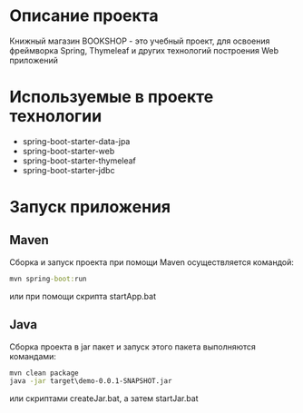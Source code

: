 # Описание проекта
Книжный магазин BOOKSHOP - это учебный проект, для освоения фреймворка Spring, Thymeleaf и других технологий построения Web приложений
# Используемые в проекте технологии
* spring-boot-starter-data-jpa
* spring-boot-starter-web
* spring-boot-starter-thymeleaf
* spring-boot-starter-jdbc
# Запуск приложения
## Maven
Сборка и запуск проекта при помощи Maven осуществляется командой:
```cmd
mvn spring-boot:run 
```
или при помощи скрипта startApp.bat
## Java
Сборка проекта в jar пакет и запуск этого пакета выполняются командами:
```cmd
mvn clean package
java -jar target\demo-0.0.1-SNAPSHOT.jar
```
или скриптами createJar.bat, а затем startJar.bat